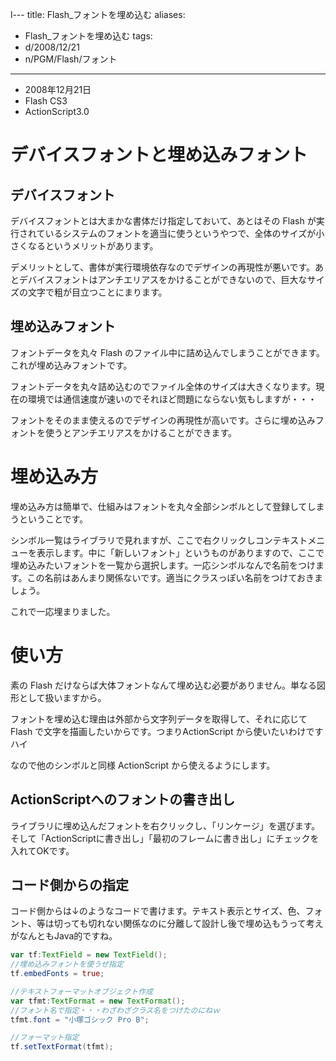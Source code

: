 l---
title: Flash_フォントを埋め込む
aliases:
  - Flash_フォントを埋め込む
tags:
  - d/2008/12/21
  - n/PGM/Flash/フォント
---

- 2008年12月21日
- Flash CS3
- ActionScript3.0

デバイスフォントと埋め込みフォント
================================================================================
デバイスフォント
--------------------------------------------------------------------------------
デバイスフォントとは大まかな書体だけ指定しておいて、あとはその Flash が実行されているシステムのフォントを適当に使うというやつで、全体のサイズが小さくなるというメリットがあります。

デメリットとして、書体が実行環境依存なのでデザインの再現性が悪いです。あとデバイスフォントはアンチエリアスをかけることができないので、巨大なサイズの文字で粗が目立つことにまります。

埋め込みフォント
--------------------------------------------------------------------------------
フォントデータを丸々 Flash のファイル中に詰め込んでしまうことができます。これが埋め込みフォントです。

フォントデータを丸々詰め込むのでファイル全体のサイズは大きくなります。現在の環境では通信速度が速いのでそれほど問題にならない気もしますが・・・

フォントをそのまま使えるのでデザインの再現性が高いです。さらに埋め込みフォントを使うとアンチエリアスをかけることができます。

埋め込み方
================================================================================
埋め込み方は簡単で、仕組みはフォントを丸々全部シンボルとして登録してしまうということです。

シンボル一覧はライブラリで見れますが、ここで右クリックしコンテキストメニューを表示します。中に「新しいフォント」というものがありますので、ここで埋め込みたいフォントを一覧から選択します。一応シンボルなんで名前をつけます。この名前はあんまり関係ないです。適当にクラスっぽい名前をつけておきましょう。

これで一応埋まりました。

使い方
================================================================================
素の Flash だけならば大体フォントなんて埋め込む必要がありません。単なる図形として扱いますから。

フォントを埋め込む理由は外部から文字列データを取得して、それに応じて Flash で文字を描画したいからです。つまりActionScript から使いたいわけですハイ

なので他のシンボルと同様 ActionScript から使えるようにします。

ActionScriptへのフォントの書き出し
--------------------------------------------------------------------------------
ライブラリに埋め込んだフォントを右クリックし、「リンケージ」を選びます。そして「ActionScriptに書き出し」「最初のフレームに書き出し」にチェックを入れてOKです。

コード側からの指定
--------------------------------------------------------------------------------
コード側からは↓のようなコードで書けます。テキスト表示とサイズ、色、フォント、等は切っても切れない関係なのに分離して設計し後で埋め込もうって考えがなんともJava的ですね。

```actionscript
var tf:TextField = new TextField();
//埋め込みフォントを使うぜ指定
tf.embedFonts = true;

//テキストフォーマットオブジェクト作成
var tfmt:TextFormat = new TextFormat();
//フォント名で指定・・・わざわざクラス名をつけたのにねｗ
tfmt.font = "小塚ゴシック Pro B";

//フォーマット指定
tf.setTextFormat(tfmt);			
```

